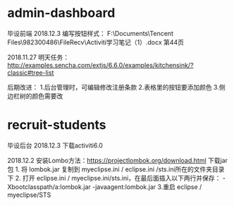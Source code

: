 # admin-dashboard
毕设前端
2018.12.3
编写按钮样式：
F:\Documents\Tencent Files\982300486\FileRecv\Activiti学习笔记（1）.docx 第44页

2018.11.27
明天任务：http://examples.sencha.com/extjs/6.6.0/examples/kitchensink/?classic#tree-list

后期改进：
1.后台管理时，可编辑修改注册条款
2.表格里的按钮要添加颜色
3.侧边栏树的颜色需要改


# recruit-students
毕设后台
2018.12.3
下载activiti6.0

2018.12.2
安装Lombo方法：https://projectlombok.org/download.html 下载jar包
    1. 将 lombok.jar 复制到 myeclipse.ini / eclipse.ini /sts.ini所在的文件夹目录下
    2. 打开 eclipse.ini / myeclipse.ini/sts.ini，在最后面插入以下两行并保存：
        -Xbootclasspath/a:lombok.jar
        -javaagent:lombok.jar
    3.重启 eclipse / myeclipse/STS